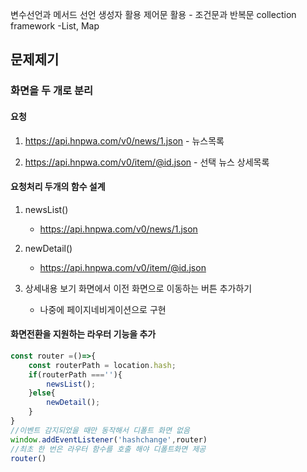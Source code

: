 변수선언과 메서드 선언
생성자 활용
제어문 활용 - 조건문과 반복문
collection framework -List, Map



## 문제제기
### 화면을 두 개로 분리
#### 요청
1. https://api.hnpwa.com/v0/news/1.json - 뉴스목록

2. https://api.hnpwa.com/v0/item/@id.json - 선택 뉴스 상세목록

#### 요청처리 두개의 함수 설계
1. newsList()
    - https://api.hnpwa.com/v0/news/1.json

2. newDetail()
    - https://api.hnpwa.com/v0/item/@id.json

3. 상세내용 보기 화면에서 이전 화면으로 이동하는 버튼 추가하기
    - 나중에 페이지네비게이션으로 구현

#### 화면전환을 지원하는 라우터 기능을 추가
```javascript
const router =()=>{
    const routerPath = location.hash;
    if(routerPath ===''){
        newsList();
    }else{
        newDetail();
    }
}
//이벤트 감지되었을 때만 동작해서 디폴트 화면 없음
window.addEventListener('hashchange',router)
//최초 한 번은 라우터 함수를 호출 해야 디폴트화면 제공
router()
```